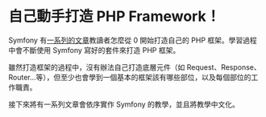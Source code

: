 # 自己動手打造 PHP Framework！

Symfony 有[一系列的文章](https://symfony.com/doc/current/create_framework/introduction.html)教讀者怎麼從 0 開始打造自己的 PHP 框架。學習過程中會不斷使用 Symfony 寫好的套件來打造 PHP 框架。

雖然打造框架的過程中，沒有辦法自己打造底層元件（如 Request、Response、Router...等），但至少也會學到一個基本的框架該有哪些部位，以及每個部位的工作職責。

接下來將有一系列文章會依序實作 Symfony 的教學，並且將教學中文化。
